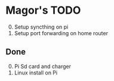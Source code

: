 # Magor's TODO

0. Setup syncthing on pi
0. Setup port forwarding on home router

## Done

0. Pi Sd card and charger
0. Linux install on Pi
